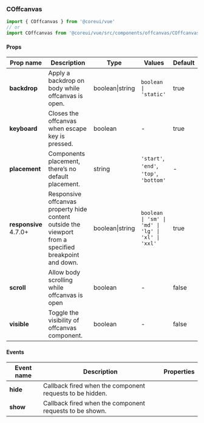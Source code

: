 ### COffcanvas

```jsx
import { COffcanvas } from '@coreui/vue'
// or
import COffcanvas from '@coreui/vue/src/components/offcanvas/COffcanvas'
```

#### Props

| Prop name                                                     | Description                                                                                           | Type            | Values                                             | Default |
| ------------------------------------------------------------- | ----------------------------------------------------------------------------------------------------- | --------------- | -------------------------------------------------- | ------- |
| **backdrop**                                                  | Apply a backdrop on body while offcanvas is open.                                                     | boolean\|string | `boolean \| 'static'`                              | true    |
| **keyboard**                                                  | Closes the offcanvas when escape key is pressed.                                                      | boolean         | -                                                  | true    |
| **placement**                                                 | Components placement, there’s no default placement.                                                   | string          | `'start'`, `'end'`, `'top'`, `'bottom'`            | -       |
| **responsive** <br><div class="badge bg-primary">4.7.0+</div> | Responsive offcanvas property hide content outside the viewport from a specified breakpoint and down. | boolean\|string | `boolean \| 'sm' \| 'md' \| 'lg' \| 'xl' \| 'xxl'` | true    |
| **scroll**                                                    | Allow body scrolling while offcanvas is open                                                          | boolean         | -                                                  | false   |
| **visible**                                                   | Toggle the visibility of offcanvas component.                                                         | boolean         | -                                                  | false   |

#### Events

| Event name | Description                                              | Properties |
| ---------- | -------------------------------------------------------- | ---------- |
| **hide**   | Callback fired when the component requests to be hidden. |
| **show**   | Callback fired when the component requests to be shown.  |
